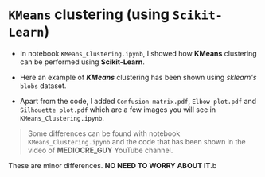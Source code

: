 # `KMeans` clustering (using `Scikit-Learn`)

* In notebook `KMeans_Clustering.ipynb`, I showed how __KMeans__ clustering can be performed using **Scikit-Learn**.

* Here an example of _**KMeans**_ clustering has been shown using _sklearn's_ `blobs` dataset.
 
* Apart from the code, I added `Confusion matrix.pdf`, `Elbow plot.pdf` and `Silhouette plot.pdf` which are a few images you will see in `KMeans_Clustering.ipynb`.

> Some differences can be found with notebook `KMeans_Clustering.ipynb` and the code that has been shown in the video of __MEDIOCRE_GUY__ YouTube channel.

These are minor differences. __NO NEED TO WORRY ABOUT IT__.b
